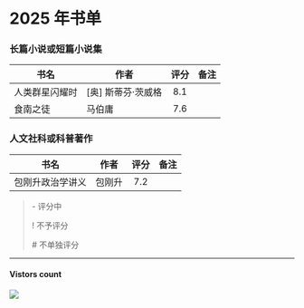 # 2025 年书单

### 长篇小说或短篇小说集
| 书名 | 作者 | 评分 | 备注 |
| --- | --- | :---: | --- |
| 人类群星闪耀时 | [奥] 斯蒂芬·茨威格 | 8.1 | |
| 食南之徒 | 马伯庸 | 7.6 | |


### 人文社科或科普著作
| 书名 | 作者 | 评分 | 备注 |
| --- | --- | :---: | --- |
| 包刚升政治学讲义 | 包刚升 | 7.2 | |


> 
> \- 评分中
> 
> \! 不予评分
>
> \# 不单独评分

-------------
#### Vistors count
<img src="https://profile-counter.glitch.me/chuxiaonan/count.svg" />
